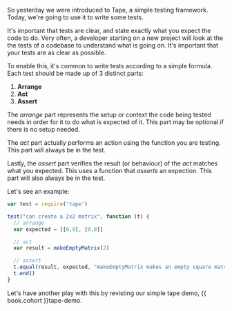 So yesterday we were introduced to Tape, a simple testing framework. Today, we're going to use it to write some tests.

It's important that tests are clear, and state exactly what you expect the code to do. Very often, a developer starting on a new project will look at the the tests of a codebase to understand what is going on. It's important that your tests are as clear as possible.

To enable this, it's common to write tests according to a simple formula. Each test should be made up of 3 distinct parts:

1. **Arrange**
2. **Act**
3. **Assert**

The *arrange* part represents the setup or context the code being tested needs in order for it to do what is expected of it. This part may be optional if there is no setup needed.

The *act* part actually performs an action using the function you are testing. This part will always be in the test.

Lastly, the *assert* part verifies the result (or behaviour) of the *act* matches what you expected. This uses a function that *asserts* an expection. This part will also always be in the test.

Let's see an example:

```js
var test = require('tape')

test("can create a 2x2 matrix", function (t) {
  // arrange
  var expected = [[0,0], [0,0]]

  // act
  var result = makeEmptyMatrix(2)

  // assert
  t.equal(result, expected, "makeEmptyMatrix makes an empty square matrix")
  t.end()
}
```

Let's have another play with this by revisting our simple tape demo, {{ book.cohort }}tape-demo.

